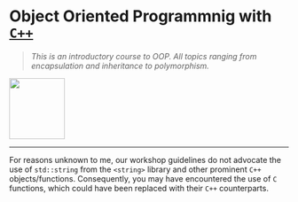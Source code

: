 # Object Oriented Programmnig with [`C++`](https://cplusplus.com/)
> *This is an introductory course to OOP. All topics ranging from encapsulation and inheritance to polymorphism.*
<img src = "https://upload.wikimedia.org/wikipedia/commons/thumb/1/18/ISO_C%2B%2B_Logo.svg/1200px-ISO_C%2B%2B_Logo.svg.png" alt = " " width = "100" height = "110">

---------------------------------------------------------------------------------

For reasons unknown to me, our workshop guidelines do not advocate the use of `std::string` from the `<string>` library and other prominent `C++` objects/functions. Consequently, you may have encountered the use of `C` functions, which could have been replaced with their `C++` counterparts.
